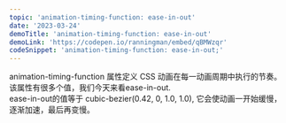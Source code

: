 ```yaml
---
topic: 'animation-timing-function: ease-in-out'
date: '2023-03-24'
demoTitle: 'animation-timing-function: ease-in-out'
demoLink: 'https://codepen.io/ranningman/embed/qBMWzqr'
codeSnippet: 'animation-timing-function: ease-in-out;'
---
```

animation-timing-function 属性定义 CSS 动画在每一动画周期中执行的节奏。  
该属性有很多个值，我们今天来看ease-in-out.  
ease-in-out的值等于 cubic-bezier(0.42, 0, 1.0, 1.0), 它会使动画一开始缓慢，逐渐加速，最后再变慢。 